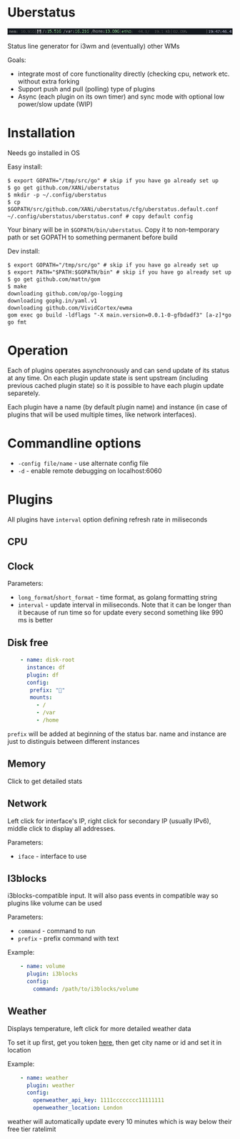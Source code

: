 # Uberstatus

![byzanz-record -x 3065 -y 0 -h 22 -w 775 uberstatus.gif](doc/uberstatus.gif)

Status line generator for i3wm and (eventually) other WMs

Goals:

* integrate most of core functionality directly (checking cpu, network etc. without extra forking
* Support push and pull (polling) type of plugins
* Async (each plugin on its own timer) and sync mode with optional low power/slow update (WIP)

# Installation

Needs go installed in OS

Easy install:

    $ export GOPATH="/tmp/src/go" # skip if you have go already set up
    $ go get github.com/XANi/uberstatus
    $ mkdir -p ~/.config/uberstatus
    $ cp $GOPATH/src/github.com/XANi/uberstatus/cfg/uberstatus.default.conf ~/.config/uberstatus/uberstatus.conf # copy default config

Your binary will be in `$GOPATH/bin/uberstatus`. Copy it to non-temporary path or set GOPATH to something permanent before build

Dev install:

    $ export GOPATH="/tmp/src/go" # skip if you have go already set up
    $ export PATH="$PATH:$GOPATH/bin" # skip if you have go already set up
    $ go get github.com/mattn/gom
    $ make
    downloading github.com/op/go-logging
    downloading gopkg.in/yaml.v1
    downloading github.com/VividCortex/ewma
    gom exec go build -ldflags "-X main.version=0.0.1-0-gfbdadf3" [a-z]*go
    go fmt


# Operation

Each of plugins operates asynchronously and can send update of its status at any time. On each plugin update state is sent upstream (including previous cached plugin state) so it is possible to have each plugin update separetely.

Each plugin have a name (by default plugin name) and instance (in case of plugins that will be used multiple times, like network interfaces).

# Commandline options

* `-config file/name` - use alternate config file
* `-d` - enable remote debugging on localhost:6060



# Plugins

All plugins have `interval` option defining refresh rate in miliseconds

## CPU

## Clock

Parameters:

* `long_format`/`short_format` - time format, as golang formatting string
* `interval` - update interval in miliseconds. Note that it can be longer than it because of run time so for update every second something like 990 ms is better

## Disk free

```yaml
    - name: disk-root
      instance: df
      plugin: df
      config:
       prefix: "💾"
       mounts:
         - /
         - /var
         - /home
```

`prefix` will be added at beginning of the status bar. name and instance are just to distinguis between different instances

## Memory

Click to get detailed stats

## Network

Left click for interface's IP, right click for secondary IP (usually IPv6), middle click to display all addresses.

Parameters:

* `iface` - interface to use

## I3blocks

i3blocks-compatible input. It will also pass events in compatible way so plugins like volume can be used

Parameters:

* `command` - command to run
* `prefix` - prefix command with text

Example:

```yaml
    - name: volume
      plugin: i3blocks
      config:
        command: /path/to/i3blocks/volume
```

## Weather

Displays temperature, left click for more detailed weather data

To set it up first, get you token [here](https://openweathermap.org/), then get city name or id and set it in location

Example:

```yaml
    - name: weather
      plugin: weather
      config:
        openweather_api_key: 1111cccccccc11111111
        openweather_location: London
```

weather will automatically update every 10 minutes which is way below their free tier ratelimit
